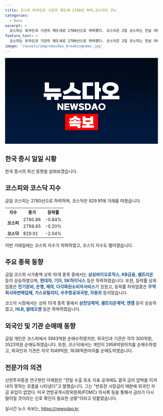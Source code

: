 ```yaml
---
title: 코스피 외국인과 기관의 매도에 2780선 하락…코스닥도 2%↓
categories:
  - News
excerpt: >
  코스피는 외국인과 기관의 매도세로 2780선으로 하락했다. 코스닥은 2일 코스피는 전날 대비 23.45포인트 하락한 2780.86에 장을 마쳤다. 이날 개인은 3943억원 순매수했고, 외국인과 기관은 각각 300억원, 3523억원 순매도했다. 삼성바이오로직스, KB금융, 셀트리온 등은 상승했고, 현대차, 기아, SK하이닉스 등은 하락했다. 코스닥은 17.24포인트 하락한 829.91에 거래를 마쳤으며 외국인은 1049억원, 기관은 1638억원어치를 팔아치우며 지수를 끌어내다.
feature_text: >
  코스피는 외국인과 기관의 매도세로 2780선으로 하락했다. 코스닥은 2일 코스피는 전날 대비 23.45포인트 하락한 2780.86에 장을 마쳤다. 이날 개인은 3943억원 순매수했고, 외국인과 기관은 각각 300억원, 3523억원 순매도했다. 삼성바이오로직스, KB금융, 셀트리온 등은 상승했고, 현대차, 기아, SK하이닉스 등은 하락했다. 코스닥은 17.24포인트 하락한 829.91에 거래를 마쳤으며 외국인은 1049억원, 기관은 1638억원어치를 팔아치우며 지수를 끌어내다.
image: '/assets/img/newsdao_breakingnews.jpg'
---
```


<p><img src="/assets/img/newsdao_breakingnews.jpg" alt="flaretime 속보" /></p>

<article>
<h2 data-ke-size="size26">한국 증시 일일 시황</h2>
<p data-ke-size="size16">한국 증시의 최신 동향을 살펴보겠습니다.</p>

<h2 data-ke-size="size24">코스피와 코스닥 지수</h2>
<p data-ke-size="size16">금일 코스피는 2780선으로 하락하며, 코스닥은 829.91에 거래를 마쳤습니다.</p>
<table>
  <tr>
    <th>지수</th>
    <th>종가</th>
    <th>등락률</th>
  </tr>
  <tr>
    <td rowspan="2"><strong>코스피</strong></td>
    <td>2780.86</td>
    <td>-0.84%</td>
  </tr>
  <tr>
    <td>2798.65</td>
    <td>-0.20%</td>
  </tr>
  <tr>
    <td rowspan="2"><strong>코스닥</strong></td>
    <td>829.91</td>
    <td>-2.04%</td>
  </tr>
</table>
<p data-ke-size="size16">이번 거래일에는 코스피 지수가 하락하였고, 코스닥 지수도 떨어졌습니다.</p>

<h2 data-ke-size="size24">주요 종목 동향</h2>
<p data-ke-size="size16">금일 코스피 시가총액 상위 10개 종목 중에서는 <b><span style="color: #1a5490;">삼성바이오로직스, KB금융, 셀트리온</span></b> 등이 상승하였으며, <b><span style="color: #1a5490;">현대차, 기아, SK하이닉스</span></b> 등은 하락하였습니다. 또한, 등락률 상위업종은 <b><span style="color: #1a5490;">전기장비, 은행, 제약, 다각화된소비자서비스</span></b>가 있었고, 등락률 하위업종은 <b><span style="color: #1a5490;">무역회사와판매업체, 가스유틸리티, 우주항공과국방, 자동차</span></b> 등이었습니다.</p>
<p data-ke-size="size16">코스닥 시장에서는 상위 10개 종목 중에서 <b><span style="color: #1a5490;">삼천당제약, 셀트리온제약, 엔켐</span></b> 등이 상승하였고, <b><span style="color: #1a5490;">HLB, 알테오젠</span></b> 등은 하락하였습니다.</p>

<h2 data-ke-size="size24">외국인 및 기관 순매매 동향</h2>
<p data-ke-size="size16">금일 개인은 코스피에서 3943억원 순매수하였지만, 외국인과 기관은 각각 300억원, 3523억원 순매도하였습니다. 또한, 코스닥에서는 개인이 2958억원어치를 순매수하였고, 외국인과 기관은 각각 1049억원, 1638억원어치를 순매도하였습니다.</p>

<h2 data-ke-size="size24">전문가의 의견</h2>
<p data-ke-size="size16">신한투자증권 연구원인 이재원은 "전일 수출 호조 지표 공개에도 결국 금리 압박을 이겨내지 못하는 흐름을 나타냈다"고 말했습니다. 그는 "반등한 시장금리 때문에 외국인 자금 유입이 없었다. 미국 연방공개시장위원회(FOMC) 의사록 등을 통해서 금리가 다시 떨어질 것이라는 신호 확인이 필요한 상황"이라고 덧붙였습니다.</p>
</article>
실시간 뉴스 속보는, <a href="https://newsdao.kr" rel="dofollow">https://newsdao.kr</a>


